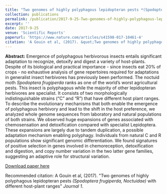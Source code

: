 ```yaml
---
title: "Two genomes of highly polyphagous lepidopteran pests *(Spodoptera frugiperda, Noctuidae)* with different host-plant ranges"
collection: publications
permalink: /publication/2017-9-25-Two-genomes-of-highly-polyphagous-lepidopteran-pests-(Spodoptera-frugiperda-Noctuidae)-with-different-host-plant-ranges
excerpt: ''
date: 2017-9-25
venue: 'Scientific Reports'
paperurl: 'https://www.nature.com/articles/s41598-017-10461-4'
citation: 'A Gouin et al, (2017). &quot;Two genomes of highly polyphagous lepidopteran pests *(Spodoptera frugiperda, Noctuidae)* with different host-plant ranges".&quot; <i>Scientific Reports,</i>'
---
```

**Abstract:**
Emergence of polyphagous herbivorous insects entails significant adaptation to recognize, detoxify and digest a variety of host-plants. Despite of its biological and practical importance - since insects eat 20% of crops - no exhaustive analysis of gene repertoires required for adaptations in generalist insect herbivores has previously been performed. The noctuid moth *Spodoptera frugiperda* ranks as one of the world’s worst agricultural pests. This insect is polyphagous while the majority of other lepidopteran herbivores are specialist. It consists of two morphologically indistinguishable strains (“C” and “R”) that have different host plant ranges. To describe the evolutionary mechanisms that both enable the emergence of polyphagous herbivory and lead to the shift in the host preference, we analyzed whole genome sequences from laboratory and natural populations of both strains. We observed huge expansions of genes associated with chemosensation and detoxification compared with specialist Lepidoptera. These expansions are largely due to tandem duplication, a possible adaptation mechanism enabling polyphagy. Individuals from natural C and R populations show significant genomic differentiation. We found signatures of positive selection in genes involved in chemoreception, detoxification and digestion, and copy number variation in the two latter gene families, suggesting an adaptive role for structural variation.

[Download paper here](http://academicpages.github.io/files/paper1.pdf)

Recommended citation: A Gouin et al, (2017). "Two genomes of highly polyphagous lepidopteran pests *(Spodoptera frugiperda, Noctuidae)* with different host-plant ranges" <i>Journal 1</i>.
